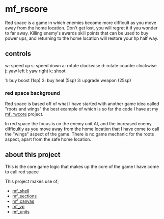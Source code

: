 # mf_rscore

Red space is a game in which enemies become more difficult as you move away from the home location. Don't get lost, you will regret it if you wonder to far away. Killing enemy's awards skill points that can be used to buy power ups, and returning to the home location will restore your hp half way.

## controls

w: speed up
s: speed down
a: rotate clockwise
d: rotate counter clockwise
j: yaw left
l: yaw right
k: shoot

1: buy boost (1sp)
2: buy heal (5sp)
3: upgrade weapon (25sp)

### red space background

Red space is based off of what I have started with another game idea called "roots and wings" the best example of which is so far the code I have at my [mf_rwcore](https://github.com/dustinpfister/mf_rwcore) project. 

In red space the focus is on the enemy unit AI, and the increased enemy difficultly as you move away from the home location that I have come to call the "wings" aspect of the game. There is no game mechanic for the roots aspect, apart from the safe home location.


## about this project

This is the core game logic that makes up the core of the game I have come to call red space

This project makes use of;
* [mf_shell](https://github.com/dustinpfister/mf_shell)
* [mf_sections](https://github.com/dustinpfister/mf_sections)
* [mf_canvas](https://github.com/dustinpfister/mf_canvas)
* [mf_vp](https://github.com/dustinpfister/mf_vp)
* [mf_units](https://github.com/dustinpfister/mf_units)


